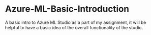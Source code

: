 # Azure-ML-Basic-Introduction
A basic intro to Azure ML Studio as a part of my assignment, it will be helpful to have a basic idea of the overall functionality of the studio.
